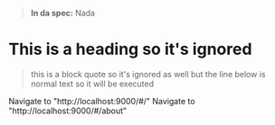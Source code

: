 > **In da spec:** Nada

# This is a heading so it's ignored

> this is a block quote so it's ignored as well
> but the line below is normal text so it will be executed

Navigate to "http://localhost:9000/#/"
Navigate to "http://localhost:9000/#/about"
